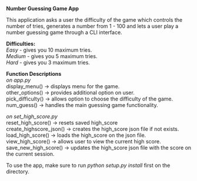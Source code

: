 **Number Guessing Game App**  
  
This application asks a user the difficulty of the game which controls the number of tries, generates a number from 1 - 100 and lets a user play a number guessing game through a CLI interface.  
  
**Difficulties:**  
  _Easy_ - gives you 10 maximum tries.  
  _Medium_ - gives you 5 maximum tries.  
  _Hard_ - gives you 3 maximum tries.  

**Function Descriptions**  
  _on app.py_  
    display_menu() -> displays menu for the game.  
    other_options() -> provides additional option on user.  
    pick_difficulty() -> allows option to choose the difficulty of the game.  
    num_guess() -> handles the main guessing game functionality.  

  _on set_high_score.py_  
    reset_high_score() -> resets saved high_score  
    create_highscore_json() -> creates the high_score json file if not exists.	  
    load_high_score() -> loads the high_score on the json file.  
    view_high_score() -> allows user to view the current high score.  
    save_new_high_score() -> updates the high_score json file with the score on the current session.  
  
To use the app, make sure to run _python setup.py install_ first on the directory.
